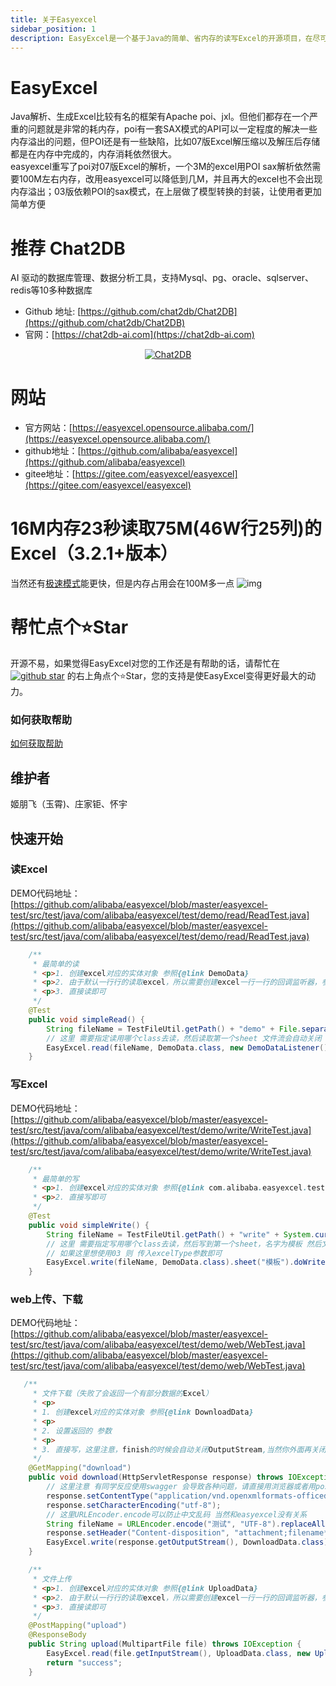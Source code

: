 ```yaml
---
title: 关于Easyexcel
sidebar_position: 1
description: EasyExcel是一个基于Java的简单、省内存的读写Excel的开源项目，在尽可能节约内存的情况下支持读写百M的Excel。
---
```

# EasyExcel
Java解析、生成Excel比较有名的框架有Apache poi、jxl。但他们都存在一个严重的问题就是非常的耗内存，poi有一套SAX模式的API可以一定程度的解决一些内存溢出的问题，但POI还是有一些缺陷，比如07版Excel解压缩以及解压后存储都是在内存中完成的，内存消耗依然很大。  
easyexcel重写了poi对07版Excel的解析，一个3M的excel用POI sax解析依然需要100M左右内存，改用easyexcel可以降低到几M，并且再大的excel也不会出现内存溢出；03版依赖POI的sax模式，在上层做了模型转换的封装，让使用者更加简单方便

# 推荐 Chat2DB 
AI 驱动的数据库管理、数据分析工具，支持Mysql、pg、oracle、sqlserver、redis等10多种数据库
*  Github 地址: [https://github.com/chat2db/Chat2DB](https://github.com/chat2db/Chat2DB)
*  官网：[https://chat2db-ai.com](https://chat2db-ai.com)
<p align="center">
    <a href="https://chat2db.ai/" target="_blank">
        <img src="https://chat2db-cdn.oss-us-west-1.aliyuncs.com/website/img/cover.png" alt="Chat2DB" />
    </a>
</p>

# 网站
*  官方网站：[https://easyexcel.opensource.alibaba.com/](https://easyexcel.opensource.alibaba.com/)
* github地址：[https://github.com/alibaba/easyexcel](https://github.com/alibaba/easyexcel)
* gitee地址：[https://gitee.com/easyexcel/easyexcel](https://gitee.com/easyexcel/easyexcel)

# 16M内存23秒读取75M(46W行25列)的Excel（3.2.1+版本）

当然还有[极速模式](/qa/read#%E5%BC%80%E5%90%AF%E6%80%A5%E9%80%9F%E6%A8%A1%E5%BC%8F)能更快，但是内存占用会在100M多一点
![img](./img/large.png)

# 帮忙点个⭐Star

开源不易，如果觉得EasyExcel对您的工作还是有帮助的话，请帮忙在<a target="_blank" href='https://github.com/alibaba/easyexcel'><img src="https://img.shields.io/github/stars/alibaba/easyexcel.svg?style=flat-square&label=Stars&logo=github" alt="github star"/></a>
的右上角点个⭐Star，您的支持是使EasyExcel变得更好最大的动力。

### 如何获取帮助
[如何获取帮助](/community/support)

## 维护者
姬朋飞（玉霄)、庄家钜、怀宇
## 快速开始
### 读Excel
DEMO代码地址：[https://github.com/alibaba/easyexcel/blob/master/easyexcel-test/src/test/java/com/alibaba/easyexcel/test/demo/read/ReadTest.java](https://github.com/alibaba/easyexcel/blob/master/easyexcel-test/src/test/java/com/alibaba/easyexcel/test/demo/read/ReadTest.java)

```java
    /**
     * 最简单的读
     * <p>1. 创建excel对应的实体对象 参照{@link DemoData}
     * <p>2. 由于默认一行行的读取excel，所以需要创建excel一行一行的回调监听器，参照{@link DemoDataListener}
     * <p>3. 直接读即可
     */
    @Test
    public void simpleRead() {
        String fileName = TestFileUtil.getPath() + "demo" + File.separator + "demo.xlsx";
        // 这里 需要指定读用哪个class去读，然后读取第一个sheet 文件流会自动关闭
        EasyExcel.read(fileName, DemoData.class, new DemoDataListener()).sheet().doRead();
    }
```

### 写Excel
DEMO代码地址：[https://github.com/alibaba/easyexcel/blob/master/easyexcel-test/src/test/java/com/alibaba/easyexcel/test/demo/write/WriteTest.java](https://github.com/alibaba/easyexcel/blob/master/easyexcel-test/src/test/java/com/alibaba/easyexcel/test/demo/write/WriteTest.java)
```java
    /**
     * 最简单的写
     * <p>1. 创建excel对应的实体对象 参照{@link com.alibaba.easyexcel.test.demo.write.DemoData}
     * <p>2. 直接写即可
     */
    @Test
    public void simpleWrite() {
        String fileName = TestFileUtil.getPath() + "write" + System.currentTimeMillis() + ".xlsx";
        // 这里 需要指定写用哪个class去读，然后写到第一个sheet，名字为模板 然后文件流会自动关闭
        // 如果这里想使用03 则 传入excelType参数即可
        EasyExcel.write(fileName, DemoData.class).sheet("模板").doWrite(data());
    }
```

### web上传、下载
DEMO代码地址：[https://github.com/alibaba/easyexcel/blob/master/easyexcel-test/src/test/java/com/alibaba/easyexcel/test/demo/web/WebTest.java](https://github.com/alibaba/easyexcel/blob/master/easyexcel-test/src/test/java/com/alibaba/easyexcel/test/demo/web/WebTest.java)
```java
   /**
     * 文件下载（失败了会返回一个有部分数据的Excel）
     * <p>
     * 1. 创建excel对应的实体对象 参照{@link DownloadData}
     * <p>
     * 2. 设置返回的 参数
     * <p>
     * 3. 直接写，这里注意，finish的时候会自动关闭OutputStream,当然你外面再关闭流问题不大
     */
    @GetMapping("download")
    public void download(HttpServletResponse response) throws IOException {
        // 这里注意 有同学反应使用swagger 会导致各种问题，请直接用浏览器或者用postman
        response.setContentType("application/vnd.openxmlformats-officedocument.spreadsheetml.sheet");
        response.setCharacterEncoding("utf-8");
        // 这里URLEncoder.encode可以防止中文乱码 当然和easyexcel没有关系
        String fileName = URLEncoder.encode("测试", "UTF-8").replaceAll("\\+", "%20");
        response.setHeader("Content-disposition", "attachment;filename*=utf-8''" + fileName + ".xlsx");
        EasyExcel.write(response.getOutputStream(), DownloadData.class).sheet("模板").doWrite(data());
    }

    /**
     * 文件上传
     * <p>1. 创建excel对应的实体对象 参照{@link UploadData}
     * <p>2. 由于默认一行行的读取excel，所以需要创建excel一行一行的回调监听器，参照{@link UploadDataListener}
     * <p>3. 直接读即可
     */
    @PostMapping("upload")
    @ResponseBody
    public String upload(MultipartFile file) throws IOException {
        EasyExcel.read(file.getInputStream(), UploadData.class, new UploadDataListener(uploadDAO)).sheet().doRead();
        return "success";
    }
```
